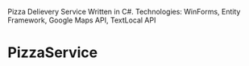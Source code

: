 Pizza Delievery Service
Written in C#. 
Technologies: WinForms, Entity Framework, Google Maps API, TextLocal API
# PizzaService
